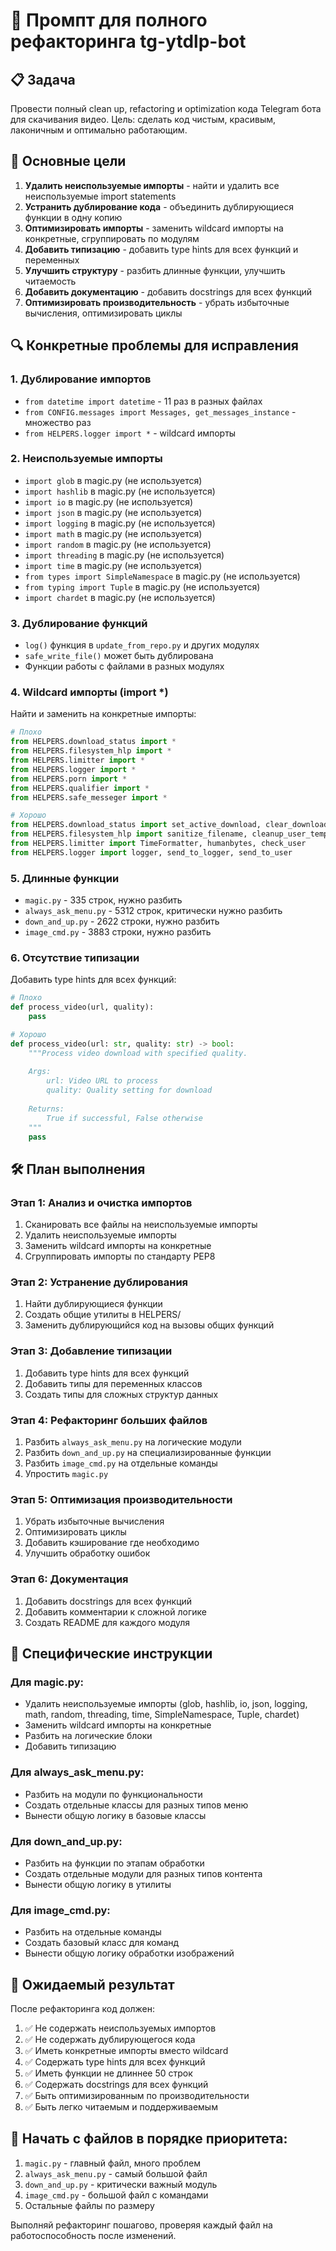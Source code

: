 # 🚀 Промпт для полного рефакторинга tg-ytdlp-bot

## 📋 Задача
Провести полный clean up, refactoring и optimization кода Telegram бота для скачивания видео. Цель: сделать код чистым, красивым, лаконичным и оптимально работающим.

## 🎯 Основные цели
1. **Удалить неиспользуемые импорты** - найти и удалить все неиспользуемые import statements
2. **Устранить дублирование кода** - объединить дублирующиеся функции в одну копию
3. **Оптимизировать импорты** - заменить wildcard импорты на конкретные, сгруппировать по модулям
4. **Добавить типизацию** - добавить type hints для всех функций и переменных
5. **Улучшить структуру** - разбить длинные функции, улучшить читаемость
6. **Добавить документацию** - добавить docstrings для всех функций
7. **Оптимизировать производительность** - убрать избыточные вычисления, оптимизировать циклы

## 🔍 Конкретные проблемы для исправления

### 1. Дублирование импортов
- `from datetime import datetime` - 11 раз в разных файлах
- `from CONFIG.messages import Messages, get_messages_instance` - множество раз
- `from HELPERS.logger import *` - wildcard импорты

### 2. Неиспользуемые импорты
- `import glob` в magic.py (не используется)
- `import hashlib` в magic.py (не используется)
- `import io` в magic.py (не используется)
- `import json` в magic.py (не используется)
- `import logging` в magic.py (не используется)
- `import math` в magic.py (не используется)
- `import random` в magic.py (не используется)
- `import threading` в magic.py (не используется)
- `import time` в magic.py (не используется)
- `from types import SimpleNamespace` в magic.py (не используется)
- `from typing import Tuple` в magic.py (не используется)
- `import chardet` в magic.py (не используется)

### 3. Дублирование функций
- `log()` функция в `update_from_repo.py` и других модулях
- `safe_write_file()` может быть дублирована
- Функции работы с файлами в разных модулях

### 4. Wildcard импорты (import *)
Найти и заменить на конкретные импорты:
```python
# Плохо
from HELPERS.download_status import *
from HELPERS.filesystem_hlp import *
from HELPERS.limitter import *
from HELPERS.logger import *
from HELPERS.porn import *
from HELPERS.qualifier import *
from HELPERS.safe_messeger import *

# Хорошо
from HELPERS.download_status import set_active_download, clear_download_start_time
from HELPERS.filesystem_hlp import sanitize_filename, cleanup_user_temp_files
from HELPERS.limitter import TimeFormatter, humanbytes, check_user
from HELPERS.logger import logger, send_to_logger, send_to_user
```

### 5. Длинные функции
- `magic.py` - 335 строк, нужно разбить
- `always_ask_menu.py` - 5312 строк, критически нужно разбить
- `down_and_up.py` - 2622 строки, нужно разбить
- `image_cmd.py` - 3883 строки, нужно разбить

### 6. Отсутствие типизации
Добавить type hints для всех функций:
```python
# Плохо
def process_video(url, quality):
    pass

# Хорошо
def process_video(url: str, quality: str) -> bool:
    """Process video download with specified quality.
    
    Args:
        url: Video URL to process
        quality: Quality setting for download
        
    Returns:
        True if successful, False otherwise
    """
    pass
```

## 🛠️ План выполнения

### Этап 1: Анализ и очистка импортов
1. Сканировать все файлы на неиспользуемые импорты
2. Удалить неиспользуемые импорты
3. Заменить wildcard импорты на конкретные
4. Сгруппировать импорты по стандарту PEP8

### Этап 2: Устранение дублирования
1. Найти дублирующиеся функции
2. Создать общие утилиты в HELPERS/
3. Заменить дублирующийся код на вызовы общих функций

### Этап 3: Добавление типизации
1. Добавить type hints для всех функций
2. Добавить типы для переменных классов
3. Создать типы для сложных структур данных

### Этап 4: Рефакторинг больших файлов
1. Разбить `always_ask_menu.py` на логические модули
2. Разбить `down_and_up.py` на специализированные функции
3. Разбить `image_cmd.py` на отдельные команды
4. Упростить `magic.py`

### Этап 5: Оптимизация производительности
1. Убрать избыточные вычисления
2. Оптимизировать циклы
3. Добавить кэширование где необходимо
4. Улучшить обработку ошибок

### Этап 6: Документация
1. Добавить docstrings для всех функций
2. Добавить комментарии к сложной логике
3. Создать README для каждого модуля

## 📝 Специфические инструкции

### Для magic.py:
- Удалить неиспользуемые импорты (glob, hashlib, io, json, logging, math, random, threading, time, SimpleNamespace, Tuple, chardet)
- Заменить wildcard импорты на конкретные
- Разбить на логические блоки
- Добавить типизацию

### Для always_ask_menu.py:
- Разбить на модули по функциональности
- Создать отдельные классы для разных типов меню
- Вынести общую логику в базовые классы

### Для down_and_up.py:
- Разбить на функции по этапам обработки
- Создать отдельные модули для разных типов контента
- Вынести общую логику в утилиты

### Для image_cmd.py:
- Разбить на отдельные команды
- Создать базовый класс для команд
- Вынести общую логику обработки изображений

## 🎯 Ожидаемый результат

После рефакторинга код должен:
1. ✅ Не содержать неиспользуемых импортов
2. ✅ Не содержать дублирующегося кода
3. ✅ Иметь конкретные импорты вместо wildcard
4. ✅ Содержать type hints для всех функций
5. ✅ Иметь функции не длиннее 50 строк
6. ✅ Содержать docstrings для всех функций
7. ✅ Быть оптимизированным по производительности
8. ✅ Быть легко читаемым и поддерживаемым

## 🚀 Начать с файлов в порядке приоритета:
1. `magic.py` - главный файл, много проблем
2. `always_ask_menu.py` - самый большой файл
3. `down_and_up.py` - критически важный модуль
4. `image_cmd.py` - большой файл с командами
5. Остальные файлы по размеру

Выполняй рефакторинг пошагово, проверяя каждый файл на работоспособность после изменений.
